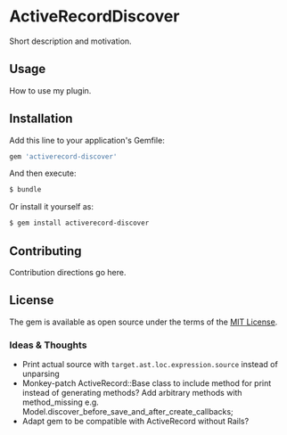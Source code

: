 # ActiveRecordDiscover
Short description and motivation.

## Usage
How to use my plugin.

## Installation
Add this line to your application's Gemfile:

```ruby
gem 'activerecord-discover'
```

And then execute:
```bash
$ bundle
```

Or install it yourself as:
```bash
$ gem install activerecord-discover
```

## Contributing
Contribution directions go here.

## License
The gem is available as open source under the terms of the [MIT License](https://opensource.org/licenses/MIT).

### Ideas & Thoughts
- Print actual source with `target.ast.loc.expression.source` instead of unparsing
- Monkey-patch ActiveRecord::Base class to include method for print instead of generating methods?
Add arbitrary methods with method_missing e.g. Model.discover_before_save_and_after_create_callbacks;
- Adapt gem to be compatible with ActiveRecord without Rails?
